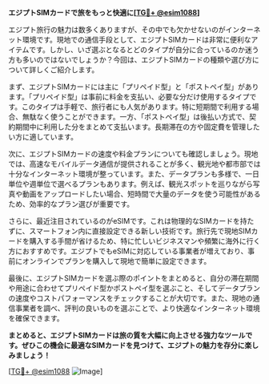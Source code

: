 **エジプトSIMカードで旅をもっと快適に[[TG💪+ @esim1088](https://t.me/s/esim1088)]**

エジプト旅行の魅力は数多くありますが、その中でも欠かせないのがインターネット環境です。現地での通信手段として、エジプトSIMカードは非常に便利なアイテムです。しかし、いざ選ぶとなるとどのタイプが自分に合っているのか迷う方も多いのではないでしょうか？今回は、エジプトSIMカードの種類や選び方について詳しくご紹介します。

まず、エジプトSIMカードには主に「プリペイド型」と「ポストペイ型」があります。「プリペイド型」は事前に料金を支払い、必要な分だけ使用するタイプです。このタイプは手軽で、旅行者にも人気があります。特に短期間で利用する場合、無駄なく使うことができます。一方、「ポストペイ型」は後払い方式で、契約期間中に利用した分をまとめて支払います。長期滞在の方や固定費を管理したい方に適しています。

次に、エジプトSIMカードの速度や料金プランについても確認しましょう。現地では、高速なモバイルデータ通信が提供されることが多く、観光地や都市部では十分なインターネット環境が整っています。また、データプランも多様で、一日単位や週単位で選べるプランもあります。例えば、観光スポットを巡りながら写真や動画をアップロードしたい場合、短時間で大量のデータを使う可能性があるため、効率的なプラン選びが重要です。

さらに、最近注目されているのがeSIMです。これは物理的なSIMカードを持たずに、スマートフォン内に直接設定できる新しい技術です。旅行先で現地SIMカードを購入する手間が省けるため、特に忙しいビジネスマンや頻繁に海外に行く方におすすめです。エジプトでもeSIMに対応している事業者が増えており、事前にオンラインでプランを購入して現地で簡単に設定できます。

最後に、エジプトSIMカードを選ぶ際のポイントをまとめると、自分の滞在期間や用途に合わせてプリペイド型かポストペイ型を選ぶこと、そしてデータプランの速度やコストパフォーマンスをチェックすることが大切です。また、現地の通信事業者を調べ、評判の良いものを選ぶことで、より快適なインターネット環境を確保できます。

**まとめると、エジプトSIMカードは旅の質を大幅に向上させる強力なツールです。ぜひこの機会に最適なSIMカードを見つけて、エジプトの魅力を存分に楽しみましょう！**

[[TG💪+ @esim1088](https://t.me/s/esim1088) ![Image](https://i.postimg.cc/Y0z9fWf4/image.png)]